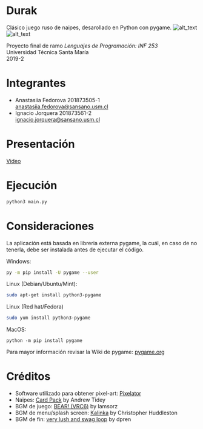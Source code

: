 # Durak


Clásico juego ruso de naipes, desarollado en Python con pygame. ![alt_text](https://img.shields.io/badge/build-stable-green) ![alt_text](https://img.shields.io/badge/coverage-100%25-green)

Proyecto final de ramo *Lenguajes de Programación: INF 253* <br/>
Universidad Técnica Santa María <br/>
2019-2

# Integrantes
- Anastasiia Fedorova  201873505-1  
<anastasiia.fedorova@sansano.usm.cl>
- Ignacio Jorquera 201873561-2  
<ignacio.jorquera@sansano.usm.cl>

# Presentación
[Video](https://drive.google.com/open?id=1qyTif6afHwxfULB77HSKmprNeuq6EHvi)
# Ejecución
```bash 
python3 main.py
```

# Consideraciones
La aplicación está basada en libreria externa pygame, la cuál, en caso de no tenerla, debe ser instalada antes de ejecutar el código.

Windows:
``` bash 
py -m pip install -U pygame --user
```
Linux (Debian/Ubuntu/Mint):
```bash
sudo apt-get install python3-pygame
```
Linux (Red hat/Fedora)
```bash
sudo yum install python3-pygame
```
MacOS:
```
python -m pip install pygame
```

Para mayor información revisar la Wiki de pygame: [pygame.org](https://www.pygame.org/wiki/GettingStarted)

# Créditos
- Software utilizado para obtener pixel-art: [Pixelator](http://pixelatorapp.com/)
- Naipes: [Card Pack](https://opengameart.org/content/cards-set) by Andrew Tidey
- BGM de juego: [BEAR! (VRC6)](https://chipmusic.org/lamsorz/music/bear!-vrc6) by lamsorz
- BGM de menu/splash screen: [Kalinka](https://soundcloud.com/christopher-huddleston/kalinka) by Christopher Huddleston
- BGM de fin: [very lush and swag loop](https://freesound.org/people/dpren/sounds/250115/) by dpren


